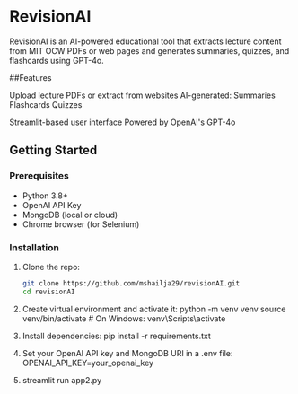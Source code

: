 # RevisionAI

RevisionAI is an AI-powered educational tool that extracts lecture content from MIT OCW PDFs or web pages and generates summaries, quizzes, and flashcards using GPT-4o.

##Features

Upload lecture PDFs or extract from websites
AI-generated:
  Summaries
  Flashcards
  Quizzes
  
Streamlit-based user interface
Powered by OpenAI's GPT-4o

## Getting Started

### Prerequisites

- Python 3.8+
- OpenAI API Key
- MongoDB (local or cloud)
- Chrome browser (for Selenium)

### Installation

1. Clone the repo:
   ```bash
   git clone https://github.com/mshailja29/revisionAI.git
   cd revisionAI
2. Create virtual environment and activate it:
   python -m venv venv
   source venv/bin/activate  # On Windows: venv\Scripts\activate

3. Install dependencies:
   pip install -r requirements.txt

4. Set your OpenAI API key and MongoDB URI in a .env file:
   OPENAI_API_KEY=your_openai_key

5. streamlit run app2.py
